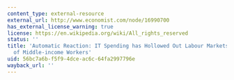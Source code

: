 ```yaml
---
content_type: external-resource
external_url: http://www.economist.com/node/16990700
has_external_license_warning: true
license: https://en.wikipedia.org/wiki/All_rights_reserved
status: ''
title: 'Automatic Reaction: IT Spending has Hollowed Out Labour Markets, to the Detriment
  of Middle-income Workers'
uid: 56bc7a6b-f5f9-4dce-ac6c-64fa2997796e
wayback_url: ''
---
```


